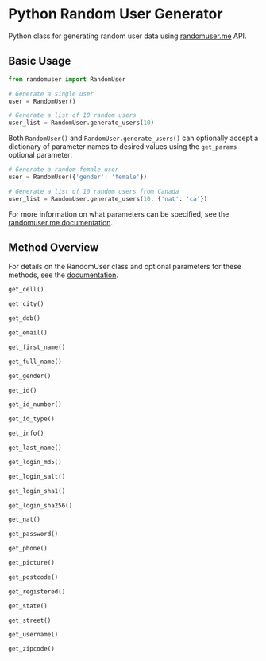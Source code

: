 # Python Random User Generator

Python class for generating random user data using [randomuser.me](https://randomuser.me) API.

## Basic Usage

```python
from randomuser import RandomUser

# Generate a single user
user = RandomUser()

# Generate a list of 10 random users
user_list = RandomUser.generate_users(10)
```

Both `RandomUser()` and `RandomUser.generate_users()` can optionally accept a dictionary of parameter names to desired values using the `get_params` optional parameter:

```python
# Generate a random female user
user = RandomUser({'gender': 'female'})

# Generate a list of 10 random users from Canada
user_list = RandomUser.generate_users(10, {'nat': 'ca'})
```

For more information on what parameters can be specified, see the [randomuser.me documentation](https://randomuser.me/documentation).

## Method Overview

For details on the RandomUser class and optional parameters for these methods, see the [documentation](http://connordelacruz.com/python-randomuser/randomuser.html).

```python
get_cell()

get_city()

get_dob()

get_email()

get_first_name()

get_full_name()

get_gender()

get_id()

get_id_number()

get_id_type()

get_info()

get_last_name()

get_login_md5()

get_login_salt()

get_login_sha1()

get_login_sha256()

get_nat()

get_password()

get_phone()

get_picture()

get_postcode()

get_registered()

get_state()

get_street()

get_username()

get_zipcode()
```
